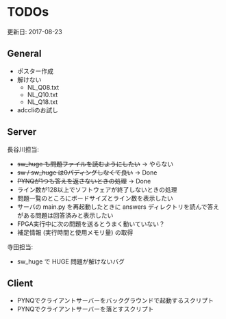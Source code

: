 # TODOs

更新日: 2017-08-23

## General

* ポスター作成
* 解けない
  * NL_Q08.txt
  * NL_Q10.txt
  * NL_Q18.txt
* adccliのお試し

## Server

長谷川担当:

* ~~sw_huge も問題ファイルを読むようにしたい~~ → やらない
* ~~sw / sw_huge は0パディングしなくて良い~~ → Done
* ~~PYNQが1つも答えを返さないときの処理~~ → Done
* ライン数が128以上でソフトウェアが終了しないときの処理
* 問題一覧のところにボードサイズとライン数を表示したい
* サーバの main.py を再起動したときに answers ディレクトリを読んで答えがある問題は回答済みと表示したい
* FPGA実行中に次の問題を送るとうまく動いていない？
* 補足情報 (実行時間と使用メモリ量) の取得

寺田担当:
* sw_huge で HUGE 問題が解けないバグ

## Client

* PYNQでクライアントサーバーをバックグラウンドで起動するスクリプト
* PYNQでクライアントサーバーを落とすスクリプト
